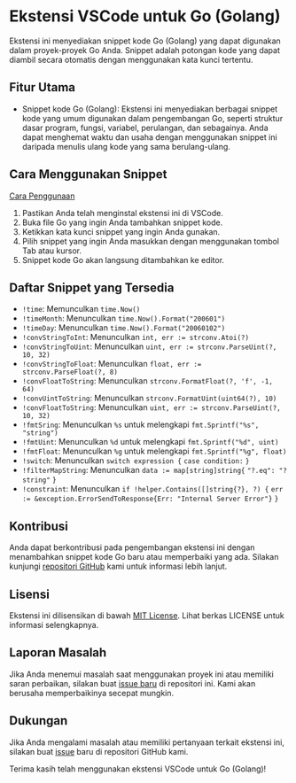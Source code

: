 # Ekstensi VSCode untuk Go (Golang)

Ekstensi ini menyediakan snippet kode Go (Golang) yang dapat digunakan dalam proyek-proyek Go Anda. Snippet adalah potongan kode yang dapat diambil secara otomatis dengan menggunakan kata kunci tertentu.

## Fitur Utama

- Snippet kode Go (Golang): Ekstensi ini menyediakan berbagai snippet kode yang umum digunakan dalam pengembangan Go, seperti struktur dasar program, fungsi, variabel, perulangan, dan sebagainya. Anda dapat menghemat waktu dan usaha dengan menggunakan snippet ini daripada menulis ulang kode yang sama berulang-ulang.

## Cara Menggunakan Snippet

[Cara Penggunaan](https://www.youtube.com/watch?v=XTACjMu0EwI)

1. Pastikan Anda telah menginstal ekstensi ini di VSCode.
2. Buka file Go yang ingin Anda tambahkan snippet kode.
3. Ketikkan kata kunci snippet yang ingin Anda gunakan.
4. Pilih snippet yang ingin Anda masukkan dengan menggunakan tombol Tab atau kursor.
5. Snippet kode Go akan langsung ditambahkan ke editor.

## Daftar Snippet yang Tersedia

- `!time`: Memunculkan `time.Now()`
- `!timeMonth`: Menunculkan `time.Now().Format("200601")`
- `!timeDay`: Menunculkan `time.Now().Format("20060102")`
- `!convStringToInt`: Menunculkan `int, err := strconv.Atoi(?)`
- `!convStringToUint`: Menunculkan `uint, err := strconv.ParseUint(?, 10, 32)`
- `!convStringToFloat`: Menunculkan `float, err := strconv.ParseFloat(?, 8)`
- `!convFloatToString`: Menunculkan `strconv.FormatFloat(?, 'f', -1, 64)`
- `!convUintToString`: Menunculkan `strconv.FormatUint(uint64(?), 10)`
- `!convFloatToString`: Menunculkan `uint, err := strconv.ParseUint(?, 10, 32)`
- `!fmtSring`: Menunculkan `%s` untuk melengkapi `fmt.Sprintf("%s", "string")`
- `!fmtUint`: Menunculkan `%d` untuk melengkapi `fmt.Sprintf("%d", uint)`
- `!fmtFloat`: Menunculkan `%g` untuk melengkapi `fmt.Sprintf("%g", float)`
- `!switch`: Menunculkan `switch expression {`
  `case condition:`
  `}`
- `!filterMapString`: Menunculkan `data := map[string]string{`
  `"?.eq": "?string"`
  `}`
- `!constraint`: Menunculkan `if !helper.Contains([]string{?}, ?) {`
  `err := &exception.ErrorSendToResponse{Err: "Internal Server Error"}`
  `}`

## Kontribusi

Anda dapat berkontribusi pada pengembangan ekstensi ini dengan menambahkan snippet kode Go baru atau memperbaiki yang ada. Silakan kunjungi [repositori GitHub](https://github.com/takahashiumaru/go-snippets) kami untuk informasi lebih lanjut.

## Lisensi

Ekstensi ini dilisensikan di bawah [MIT License](https://opensource.org/licenses/MIT). Lihat berkas LICENSE untuk informasi selengkapnya.

## Laporan Masalah

Jika Anda menemui masalah saat menggunakan proyek ini atau memiliki saran perbaikan, silakan buat [issue baru](https://github.com/takahashiumaru/go-snippets) di repositori ini. Kami akan berusaha memperbaikinya secepat mungkin.

## Dukungan

Jika Anda mengalami masalah atau memiliki pertanyaan terkait ekstensi ini, silakan buat [issue](https://github.com/takahashiumaru/go-snippets) baru di repositori GitHub kami.

Terima kasih telah menggunakan ekstensi VSCode untuk Go (Golang)!
